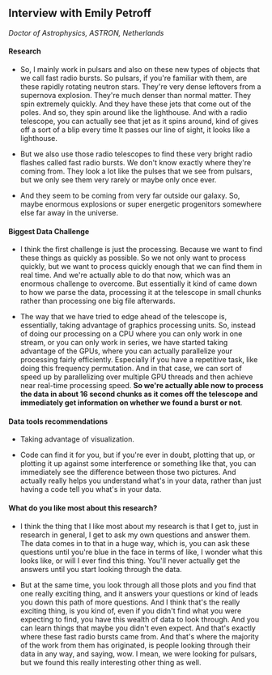 ## Interview with Emily Petroff

_Doctor of Astrophysics, ASTRON, Netherlands_

#### Research

* So, I mainly work in pulsars and also on these new types of objects that we call fast radio bursts. So pulsars, if you're familiar with them, are these rapidly rotating neutron stars. They're very dense leftovers from a supernova explosion. They're much denser than normal matter. They spin extremely quickly. And they have these jets that come out of the poles. And so, they spin around like the lighthouse. And with a radio telescope, you can actually see that jet as it spins around, kind of gives off a sort of a blip every time It passes our line of sight, it looks like a lighthouse. 

* But we also use those radio telescopes to find these very bright radio flashes called fast radio bursts. We don't know exactly where they're coming from. They look a lot like the pulses that we see from pulsars, but we only see them very rarely or maybe only once ever.

* And they seem to be coming from very far outside our galaxy. So, maybe enormous explosions or super energetic progenitors somewhere else far away in the universe. 

#### Biggest Data Challenge

* I think the first challenge is just the processing. Because we want to find these things as quickly as  possible. So we not only want to process quickly, but we want to process quickly enough that we can find them in real time. And we're actually able to do that now, which was an enormous challenge to overcome. But essentially it kind of came down to how we parse the data, processing it at the telescope in small chunks rather than processing one big file afterwards. 

* The way that we have tried to edge ahead of the telescope is, essentially, taking advantage of graphics processing units. So, instead of doing our processing on a CPU where you can only work in one stream, or you can only work in series, we have started taking advantage of the GPUs, where you can actually parallelize your processing fairly efficiently. Especially if you have a repetitive task, like doing this frequency permutation. And in that case, we can sort of speed up by parallelizing over multiple GPU threads and then achieve near real-time processing speed. __So we're actually able now to process the data in about 16 second chunks as it comes off the telescope and immediately get information on whether we found a burst or not__. 

#### Data tools recommendations

* Taking advantage of visualization.

*  Code can find it for you, but if you're ever in doubt, plotting that up, or plotting it up against some interference or something like that, you can immediately see the difference between those two pictures. And actually really helps you understand what's in your data, rather than just having a code tell you what's in your data. 

#### What do you like most about this research?

* I think the thing that I like most about my research is that I get to, just in research in general, I get to ask my own questions and answer them. The data comes in to that in a huge way, which is, you can ask these questions until you're blue in the face in terms of like, I wonder what this looks like, or will I ever find this thing. You'll never actually get the answers until you start looking through the data. 

* But at the same time, you look through all those plots and you find that one really exciting thing, and it answers your questions or kind of leads you down this path of more questions. And I think that's the really exciting thing, is you kind of, even if you didn't find what you were expecting to find, you have this wealth of data to look through. And you can learn things that maybe you didn't even expect. And that's exactly where these fast radio bursts came from. And that's where the majority of the work from them has originated, is people looking through their data in any way, and saying, wow. I mean, we were looking for pulsars, but we found this really interesting other thing as well. 

